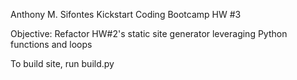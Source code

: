 Anthony M. Sifontes Kickstart Coding Bootcamp HW #3

Objective: Refactor HW#2's static site generator leveraging Python functions and loops

To build site, run build.py
